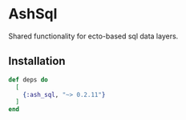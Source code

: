 # AshSql

Shared functionality for ecto-based sql data layers.

## Installation

```elixir
def deps do
  [
    {:ash_sql, "~> 0.2.11"}
  ]
end
```
